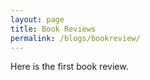 ```yaml
---
layout: page
title: Book Reviews
permalink: /blogs/bookreview/
---
```


Here is the first book review.



